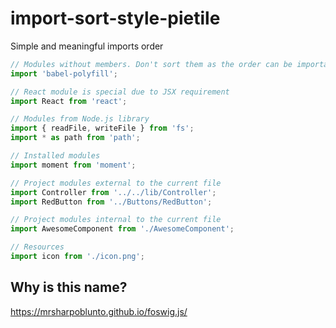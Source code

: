 # import-sort-style-pietile

Simple and meaningful imports order

```js
// Modules without members. Don't sort them as the order can be important.
import 'babel-polyfill';

// React module is special due to JSX requirement
import React from 'react';

// Modules from Node.js library
import { readFile, writeFile } from 'fs';
import * as path from 'path';

// Installed modules
import moment from 'moment';

// Project modules external to the current file
import Controller from '../../lib/Controller';
import RedButton from '../Buttons/RedButton';

// Project modules internal to the current file
import AwesomeComponent from './AwesomeComponent';

// Resources
import icon from './icon.png';
```

## Why is this name?

https://mrsharpoblunto.github.io/foswig.js/
